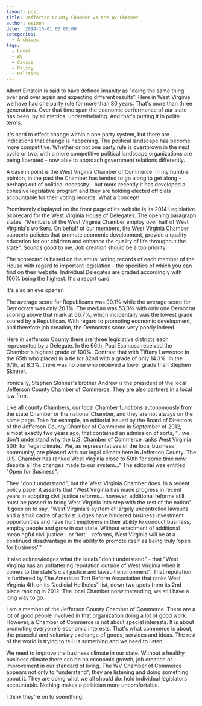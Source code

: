 ```yaml
---
layout: post
title: Jefferson County Chamber vs the WV Chamber
author: esimon
date: '2014-10-01 00:00:00'
categories:
  - Archives
tags:
  - Local
  - WV
  - Civics
  - Policy
  - Politics
---
```

Albert Einstein is said to have defined insanity as "doing the same thing over and over again and expecting different results". Here in West Virginia we have had one party rule for more than 80 years. That's more than three generations. Over that time span the economic performance of our state has been, by all metrics, underwhelming. And that's putting it in polite terms. 

It's hard to effect change within a one party system, but there are indications that change is happening. The political landscape has become more competitive. Whether or not one party rule is overthrown in the next cycle or two, with a more competitive political landscape organizations are being liberated - now able to approach government relations differently. 

A case in point is the West Virginia Chamber of Commerce. In my humble opinion, in the past the Chamber has tended to go along to get along - perhaps out of political necessity - but more recently it has developed a cohesive legislative program and they are holding elected officials accountable for their voting records. What a concept!

Prominently displayed on the front page of its website is its 2014 Legislative Scorecard for the West Virginia House of Delegates. The opening paragraph states, "Members of the West Virginia Chamber employ over half of West Virginia's workers. On behalf of our members, the West Virginia Chamber supports policies that promote economic development, provide a quality education for our children and enhance the quality of life throughout the state". Sounds good to me. Job creation should be a top priority. 

The scorecard is based on the actual voting records of each member of the House with regard to important legislation - the specifics of which you can find on their website. Individual Delegates are graded accordingly with 100% being the highest. It's a report card. 

It's also an eye opener. 

The average score for Republicans was 90.1% while the average score for Democrats was only 20.1%. The median was 53.3% with only one Democrat scoring above that mark at 66.7%, which incidentally was the lowest grade scored by a Republican. With regard to promoting economic development, and therefore job creation, the Democrats score very poorly indeed. 

Here in Jefferson County there are three legislative districts each represented by a Delegate. In the 66th, Paul Espinosa received the Chamber's highest grade of 100%. Contrast that with Tiffany Lawrence in the 65th who placed in a tie for 82nd with a grade of only 14.3%. In the 67th, at 8.3%, there was no one who received a lower grade than Stephen Skinner. 

Ironically, Stephen Skinner's brother Andrew is the president of the local Jefferson County Chamber of Commerce. They are also partners in a local law firm. 

Like all county Chambers, our local Chamber functions autonomously from the state Chamber or the national Chamber, and they are not always on the same page. Take for example, an editorial issued by the Board of Directors of the Jefferson County Chamber of Commerce in September of 2012, almost exactly two years ago, that contained an admission of sorts, "...we don't understand why the U.S. Chamber of Commerce ranks West Virginia 50th for ‘legal climate.' We, as representatives of the local business community, are pleased with our legal climate here in Jefferson County. The U.S. Chamber has ranked West Virginia close to 50th for some time now, despite all the changes made to our system..." The editorial was entitled "Open for Business". 

They "don't understand", but the West Virginia Chamber does. In a recent policy paper it asserts that "West Virginia has made progress in recent years in adopting civil justice reforms... however, additional reforms still must be passed to bring West Virginia into step with the rest of the nation". It goes on to say, "West Virginia's system of largely uncontrolled lawsuits and a small cadre of activist judges have hindered business investment opportunities and have hurt employers in their ability to conduct business, employ people and grow in our state. Without enactment of additional meaningful civil justice - or ‘tort' - reforms, West Virginia will be at a continued disadvantage in the ability to promote itself as being truly ‘open for business'." 

It also acknowledges what the locals "don't understand" - that "West Virginia has an unflattering reputation outside of West Virginia when it comes to the state's civil justice and lawsuit environment". That reputation is furthered by The American Tort Reform Association that ranks West Virginia 4th on its "Judicial Hellholes" list, down two spots from its 2nd place ranking in 2012. The local Chamber notwithstanding, we still have a long way to go. 

I am a member of the Jefferson County Chamber of Commerce. There are a lot of good people involved in that organization doing a lot of good work. However, a Chamber of Commerce is not about special interests. It is about promoting everyone's economic interests. That's what commerce is about, the peaceful and voluntary exchange of goods, services and ideas. The rest of the world is trying to tell us something and we need to listen. 

We need to improve the business climate in our state. Without a healthy business climate there can be no economic growth, job creation or improvement in our standard of living. The WV Chamber of Commerce appears not only to "understand", they are listening and doing something about it. They are doing what we all should do: hold individual legislators accountable. Nothing makes a politician more uncomfortable. 

I think they're on to something. 

